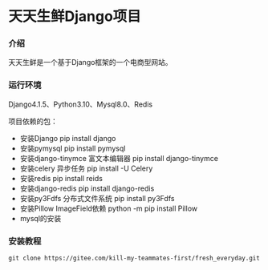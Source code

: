 # 天天生鲜Django项目

### 介绍



天天生鲜是一个基于Django框架的一个电商型网站。

### 运行环境

Django4.1.5、Python3.10、Mysql8.0、Redis

项目依赖的包：

- 安装Django pip install django
- 安装pymysql pip install pymysql 
- 安装django-tinymce 富文本编辑器 pip install django-tinymce
- 安装celery 异步任务 pip install -U Celery
- 安装redis pip install reids 
- 安装django-redis pip install django-redis 
- 安装py3Fdfs 分布式文件系统 pip install py3Fdfs
- 安装Pillow ImageField依赖 python -m pip install Pillow
- mysql的安装
  

### 安装教程

```
git clone https://gitee.com/kill-my-teammates-first/fresh_everyday.git
```




